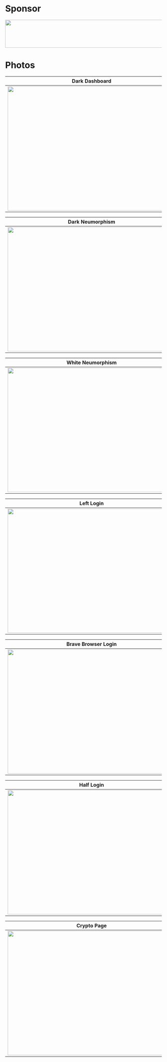 # Sponsor

<kbd> <a href="https://brave.com/bul528"><img src="https://www.bulmasites.com/assets/brave.png" height="90" width="740"></a> </kbd>

# Photos
Dark Dashboard           |
:-------------------------:|
<a href="https://www.bulmasites.com/demo/DarkDashboard"> <img src="https://www.bulmasites.com/assets/DarkDashboard.png" height="400" width="540"> </a>  |

Dark Neumorphism           |
:-------------------------:|
<a href="https://www.bulmasites.com/demo/Dark-SoftUi"> <img src="https://www.bulmasites.com/assets/DarkSoftUI.png" height="400" width="540"> </a>  |

White Neumorphism           |
:-------------------------:|
<a href="https://www.bulmasites.com/demo/White-SoftUI"> <img src="https://www.bulmasites.com/assets/WhiteSoftUI.png" height="400" width="540"> </a>  |

Left Login           |
:-------------------------:|
<a href="https://www.bulmasites.com/demo/Left-Login"> <img src="https://www.bulmasites.com/assets/Left-Login.png" height="400" width="540"> </a>  |

Brave Browser Login           |
:-------------------------:|
<a href="https://www.bulmasites.com/demo/brave-login"> <img src="https://www.bulmasites.com/assets/Brave-Login.png" height="400" width="540"> </a>  |

Half Login           |
:-------------------------:|
<a href="https://www.bulmasites.com/demo/Half-Login"> <img src="https://www.bulmasites.com/assets/Half-Login.png" height="400" width="540"> </a>  |

Crypto Page           |
:-------------------------:|
<a href="https://www.bulmasites.com/demo/Crypto"> <img src="https://www.bulmasites.com/assets/Crypto.png" height="400" width="540"> </a>  |
